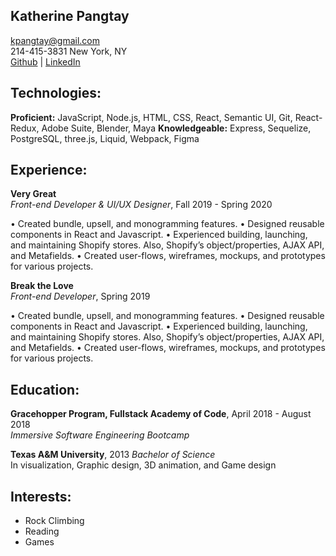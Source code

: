 ## Katherine Pangtay

kpangtay@gmail.com  
214-415-3831
New York, NY  
[Github](github.com/kpangtay) | [LinkedIn](linkedin.com/in/kpangtay/)

## Technologies:

**Proficient:** JavaScript, Node.js, HTML, CSS, React, Semantic UI, Git, React- Redux, Adobe Suite, Blender, Maya
**Knowledgeable:** Express, Sequelize, PostgreSQL, three.js, Liquid, Webpack, Figma

## Experience:

**Very Great**  
_Front-end Developer & UI/UX Designer_, Fall 2019 - Spring 2020

• Created bundle, upsell, and monogramming features. 
• Designed reusable components in React and Javascript. 
• Experienced building, launching, and maintaining Shopify stores. 
   Also, Shopify’s object/properties, AJAX API, and Metafields. 
• Created user-flows, wireframes, mockups, and prototypes for various projects. 

**Break the Love**  
_Front-end Developer_, Spring 2019

• Created bundle, upsell, and monogramming features. 
• Designed reusable components in React and Javascript. 
• Experienced building, launching, and maintaining Shopify stores. 
   Also, Shopify’s object/properties, AJAX API, and Metafields. 
• Created user-flows, wireframes, mockups, and prototypes for various projects. 

## Education:

**Gracehopper Program, Fullstack Academy of Code**, April 2018 - August 2018  
_Immersive Software Engineering Bootcamp_

**Texas A&M University**, 2013
_Bachelor of Science_  
In visualization, Graphic design, 3D animation, and Game design



## Interests:

- Rock Climbing
- Reading
- Games

